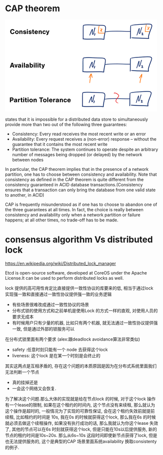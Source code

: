 # CAP theorem
![overview](images/CAP-overview.png)

states that it is impossible for a distributed data store to simultaneously provide more than two out of the following three guarantees:

* Consistency: Every read receives the most recent write or an error
* Availability: Every request receives a (non-error) response – without the guarantee that it contains the most recent write
* Partition tolerance: The system continues to operate despite an arbitrary number of messages being dropped (or delayed) by the network between nodes

In particular, the CAP theorem implies that in the presence of a network partition, one has to choose between consistency and availability. Note that consistency as defined in the CAP theorem is quite different from the consistency guaranteed in ACID database transactions.(Consistency ensures that a transaction can only bring the database from one valid state to another, in ACID)

CAP is frequently misunderstood as if one has to choose to abandon one of the three guarantees at all times. In fact, the choice is really between consistency and availability only when a network partition or failure happens; at all other times, no trade-off has to be made.



# consensus algorithm Vs distributed lock

https://en.wikipedia.org/wiki/Distributed_lock_manager

Etcd is open-source software, developed at CoreOS under the Apache License.It can be used to perform distributed locks as well.

lock 提供的高可用性肯定比直接提供一致性协议的库要来的低, 相当于通过lock 实现强一致和直接通过一致性协议提供强一致的业务逻辑

* 有些场景很难改成通过一致性协议的场景
* 分布式锁的使用方式和之前单机是使用Lock 的方式一样的直观, 对使用人员的要求无成本
* 有时候用户只有少量的机器, 比如只有两个机器, 就无法通过一致性协议提供强一致, 但是通过外部的锁服务可以

在分布式锁里面有两个要求 (alex:跟deadlock avoidance算法非常类似)
* safety :任意时刻只能有一个 node 去获得这个lock
* liveness: 这个lock 是在某一个时刻是会终止的

其实这两点是互相矛盾的, 存在这个问题的本质原因是因为在分布式系统里面我们无法判断一个节点
* 真的挂掉还是
* 一会这个网络又会恢复.

为了解决这个问题.那么大体的实现就是给在节点lock 的时候, 对于这个lock 操作有一个lease的限制, 如果在这个租约的时间内, 这个节点没有来续租, 那么就认为这个操作是超时的, 一般情况为了实现的可靠性保证, 会在这个租约失效前就提前续租, 比如租约的时间是 10s, 我在0s 的时候就获得这个lock, 那么我在6s 的时候就必须去做这个续租操作, 如果没有执行成功的话, 那么我就认为你这个lease 失效了, 其他的节点可以在6s 时刻就获得这个lock, 但是只能在10s以后提供服务, 新的节点的租约时间是10s~20s. 那么从6s~10s 这段时间即使新节点获得了lock, 但是也无法提供服务的, 这个是典型的CAP 场景里面系统availability 换取consistenty 的例子.